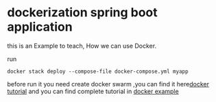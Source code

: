 # dockerization spring boot application

this is an Example to teach, How we can use Docker.

run
```
docker stack deploy --compose-file docker-compose.yml myapp
```
before run it you need create docker swarm ,you can find it here[docker tutorial](https://rasoulpoordelan.github.io/tutorial/docker-tutorial.html) and you can 
find complete tutorial in [docker example](https://rasoulpoordelan.github.io/tutorial/step-by-step-create-docker-example.html)
